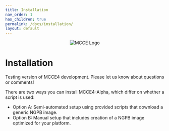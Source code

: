 ```yaml
---
title: Installation
nav_order: 1
has_children: true
permalink: /docs/installation/
layout: default
---
```


<p align="center">
  <img src="{{ '/docs/images/mcce_logo1.png' | relative_url }}" alt="MCCE Logo" style="max-width: 100%; height: auto;">
</p>

# Installation
Testing version of MCCE4 development. Please let us know about questions or comments! 

There are two ways you can install MCCE4-Alpha, which differ on whether a script is used: 
 * Option A: Semi-automated setup using provided scripts that download a generic NGPB image.
 * Option B: Manual setup that includes creation of a NGPB image optimized for your platform.

